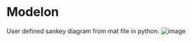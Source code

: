 # Modelon
User defined sankey diagram from mat file in python.
![image](https://user-images.githubusercontent.com/65977290/125954097-874dce10-9ad5-443a-9265-de8e7d607e05.png)

